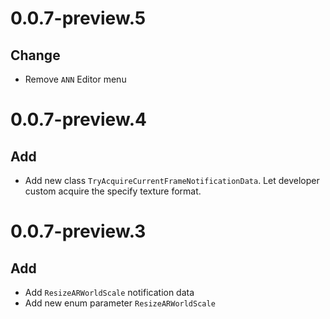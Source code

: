 # 0.0.7-preview.5
## Change
- Remove `ANN` Editor menu

# 0.0.7-preview.4
## Add
-  Add new class `TryAcquireCurrentFrameNotificationData`. Let developer custom acquire the specify texture format.

# 0.0.7-preview.3
## Add
- Add `ResizeARWorldScale` notification data
- Add new enum parameter `ResizeARWorldScale`